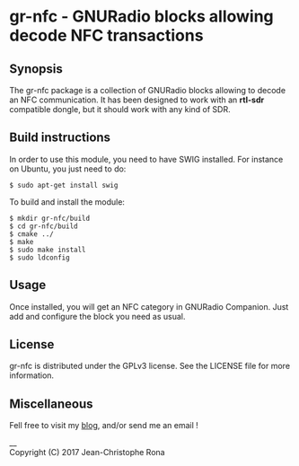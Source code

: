 # gr-nfc - GNURadio blocks allowing decode NFC transactions


## Synopsis

The gr-nfc package is a collection of GNURadio blocks allowing to decode an NFC communication. It has been designed to work with an __rtl-sdr__ compatible dongle, but it should work with any kind of SDR.


## Build instructions

In order to use this module, you need to have SWIG installed.
For instance on Ubuntu, you just need to do:

```
$ sudo apt-get install swig
```

To build and install the module:

```
$ mkdir gr-nfc/build
$ cd gr-nfc/build
$ cmake ../
$ make
$ sudo make install
$ sudo ldconfig
```


## Usage

Once installed, you will get an NFC category in GNURadio Companion. Just add and configure the block you need as usual.


## License

gr-nfc is distributed under the GPLv3 license. See the LICENSE file for more information.


## Miscellaneous

Fell free to visit my [blog](http://blog.rona.fr), and/or send me an email !

__  
Copyright (C) 2017 Jean-Christophe Rona
